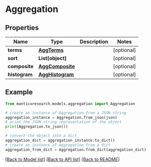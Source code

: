 # Aggregation


## Properties

Name | Type | Description | Notes
------------ | ------------- | ------------- | -------------
**terms** | [**AggTerms**](AggTerms.md) |  | [optional] 
**sort** | **List[object]** |  | [optional] 
**composite** | [**AggComposite**](AggComposite.md) |  | [optional] 
**histogram** | [**AggHistogram**](AggHistogram.md) |  | [optional] 

## Example

```python
from manticoresearch.models.aggregation import Aggregation

# create an instance of Aggregation from a JSON string
aggregation_instance = Aggregation.from_json(json)
# print the JSON string representation of the object
print(Aggregation.to_json())

# convert the object into a dict
aggregation_dict = aggregation_instance.to_dict()
# create an instance of Aggregation from a dict
aggregation_from_dict = Aggregation.from_dict(aggregation_dict)
```
[[Back to Model list]](../README.md#documentation-for-models) [[Back to API list]](../README.md#documentation-for-api-endpoints) [[Back to README]](../README.md)


